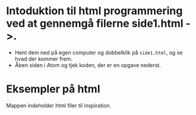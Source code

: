 # Intoduktion til html programmering ved at gennemgå filerne side1.html ->.
* Hent dem ned på egen computer og dobbelklik på ```side1.html```, og se hvad der kommer frem.
* Åben siden i Atom og tjek koden, der er en opgave nederst.

# Eksempler på html
Mappen indeholder html filer til inspiration.
